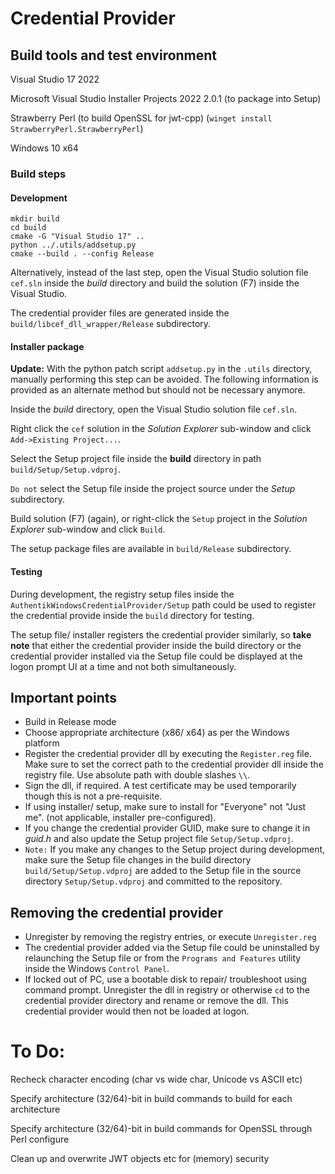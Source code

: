 # Credential Provider

## Build tools and test environment

Visual Studio 17 2022

Microsoft Visual Studio Installer Projects 2022 2.0.1 (to package into Setup)

Strawberry Perl (to build OpenSSL for jwt-cpp)
    (`winget install StrawberryPerl.StrawberryPerl`)

Windows 10 x64

### Build steps

#### Development

```
mkdir build
cd build
cmake -G "Visual Studio 17" ..
python ../.utils/addsetup.py
cmake --build . --config Release
```

Alternatively, instead of the last step, open the Visual Studio solution file `cef.sln` inside the *build* directory and build the solution (F7) inside the Visual Studio.

The credential provider files are generated inside the `build/libcef_dll_wrapper/Release` subdirectory.

#### Installer package

**Update:** With the python patch script `addsetup.py` in the `.utils` directory, manually performing this step can be avoided. The following information is provided as an alternate method but should not be necessary anymore.

Inside the *build* directory, open the Visual Studio solution file `cef.sln`.

Right click the `cef` solution in the *Solution Explorer* sub-window and click `Add->Existing Project...`.

Select the Setup project file inside the **build** directory in path `build/Setup/Setup.vdproj`.

`Do not` select the Setup file inside the project source under the *Setup* subdirectory.

Build solution (F7) (again), or right-click the `Setup` project in the *Solution Explorer* sub-window and click `Build`.

The setup package files are available in `build/Release` subdirectory.

#### Testing

During development, the registry setup files inside the `AuthentikWindowsCredentialProvider/Setup` path could be used to register the credential provide inside the `build` directory for testing.

The setup file/ installer registers the credential provider similarly, so **take note** that either the credential provider inside the build directory or the credential provider installed via the Setup file could be displayed at the logon prompt UI at a time and not both simultaneously.

## Important points

* Build in Release mode
* Choose appropriate architecture (x86/ x64) as per the Windows platform
* Register the credential provider dll by executing the `Register.reg` file. Make sure to set the correct path to the credential provider dll inside the registry file. Use absolute path with double slashes `\\`.
* Sign the dll, if required. A test certificate may be used temporarily though this is not a pre-requisite.
* If using installer/ setup, make sure to install for "Everyone" not "Just me". (not applicable, installer pre-configured).
* If you change the credential provider GUID, make sure to change it in *guid.h* and also update the Setup project file `Setup/Setup.vdproj`.
* `Note:` If you make any changes to the Setup project during development, make sure the Setup file changes in the build directory `build/Setup/Setup.vdproj` are added to the Setup file in the source directory `Setup/Setup.vdproj` and committed to the repository.

## Removing the credential provider

* Unregister by removing the registry entries, or execute `Unregister.reg`
* The credential provider added via the Setup file could be uninstalled by relaunching the Setup file or from the `Programs and Features` utility inside the Windows `Control Panel`.
* If locked out of PC, use a bootable disk to repair/ troubleshoot using command prompt. Unregister the dll in registry or otherwise `cd` to the credential provider directory and rename or remove the dll. This credential provider would then not be loaded at logon.

# To Do:

Recheck character encoding (char vs wide char, Unicode vs ASCII etc)

Specify architecture (32/64)-bit in build commands to build for each architecture

Specify architecture (32/64)-bit in build commands for OpenSSL through Perl configure

Clean up and overwrite JWT objects etc for (memory) security
